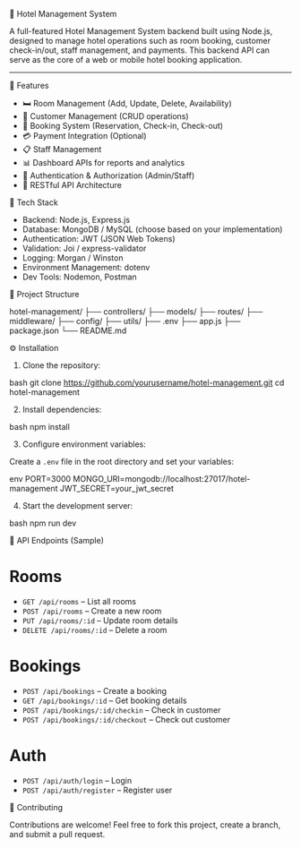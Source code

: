 🏨 Hotel Management System

A full-featured Hotel Management System backend built using Node.js, designed to manage hotel operations such as room booking, customer check-in/out, staff management, and payments. This backend API can serve as the core of a web or mobile hotel booking application.

---

 🚀 Features

* 🛏️ Room Management (Add, Update, Delete, Availability)
* 👤 Customer Management (CRUD operations)
* 📅 Booking System (Reservation, Check-in, Check-out)
* 💳 Payment Integration (Optional)
* 📋 Staff Management
* 📊 Dashboard APIs for reports and analytics
* 🔐 Authentication & Authorization (Admin/Staff)
* 📡 RESTful API Architecture

 🧰 Tech Stack

* Backend: Node.js, Express.js
* Database: MongoDB / MySQL (choose based on your implementation)
* Authentication: JWT (JSON Web Tokens)
* Validation: Joi / express-validator
* Logging: Morgan / Winston
* Environment Management: dotenv
* Dev Tools: Nodemon, Postman

 📁 Project Structure

hotel-management/
├── controllers/
├── models/
├── routes/
├── middleware/
├── config/
├── utils/
├── .env
├── app.js
├── package.json
└── README.md


 ⚙️ Installation

1. Clone the repository:

bash
git clone https://github.com/yourusername/hotel-management.git
cd hotel-management

2. Install dependencies:

bash
npm install

3. Configure environment variables:

Create a `.env` file in the root directory and set your variables:

env
PORT=3000
MONGO_URI=mongodb://localhost:27017/hotel-management
JWT_SECRET=your_jwt_secret

4. Start the development server:

bash
npm run dev


 📡 API Endpoints (Sample)

# Rooms

* `GET /api/rooms` – List all rooms
* `POST /api/rooms` – Create a new room
* `PUT /api/rooms/:id` – Update room details
* `DELETE /api/rooms/:id` – Delete a room

# Bookings

* `POST /api/bookings` – Create a booking
* `GET /api/bookings/:id` – Get booking details
* `POST /api/bookings/:id/checkin` – Check in customer
* `POST /api/bookings/:id/checkout` – Check out customer

# Auth

* `POST /api/auth/login` – Login
* `POST /api/auth/register` – Register user

 🙌 Contributing

Contributions are welcome! Feel free to fork this project, create a branch, and submit a pull request.